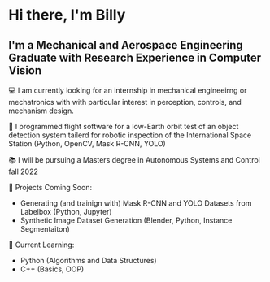 # Hi there, I'm Billy


## I'm a Mechanical and Aerospace Engineering Graduate with Research Experience in Computer Vision

💻 I am currently looking for an internship in mechanical engineeirng or mechatronics with with particular interest in perception, controls, and mechanism design.

📡 I programmed flight software for a low-Earth orbit test of an object detection system tailerd for robotic inspection of the International Space Station (Python, OpenCV, Mask R-CNN, YOLO)

📚 I will be pursuing a Masters degree in Autonomous Systems and Control fall 2022

🔧 Projects Coming Soon: 
* Generating (and trainign with) Mask R-CNN and YOLO Datasets from Labelbox (Python, Jupyter)
* Synthetic Image Dataset Generation (Blender, Python, Instance Segmentaiton)

🐍 Current Learning: 
* Python (Algorithms and Data Structures)
* C++ (Basics, OOP)
